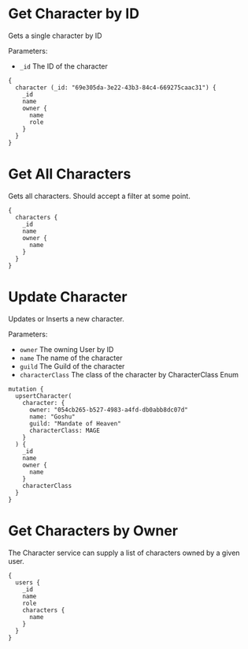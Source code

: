 # Get Character by ID
Gets a single character by ID

Parameters:
- `_id` The ID of the character
```
{
  character (_id: "69e305da-3e22-43b3-84c4-669275caac31") {
    _id
    name
    owner {
      name
      role
    }
  }
}
```

# Get All Characters
Gets all characters. Should accept a filter at some point.
```
{
  characters {
    _id
    name
    owner {
      name
    }
  }
}
```


# Update Character
Updates or Inserts a new character.

Parameters: 
- `owner` The owning User by ID
- `name` The name of the character
- `guild` The Guild of the character
- `characterClass` The class of the character by CharacterClass Enum
```
mutation {
  upsertCharacter(
    character: {
      owner: "054cb265-b527-4983-a4fd-db0abb8dc07d"
      name: "Goshu"
      guild: "Mandate of Heaven"
      characterClass: MAGE
    }
  ) {
    _id
    name
    owner {
      name
    }
    characterClass
  }
}

```

# Get Characters by Owner
The Character service can supply a list of characters owned by a given user.
```
{
  users {
    _id
    name
    role
    characters {
      name
    }
  }
}
```